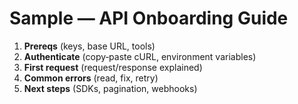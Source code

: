 # Sample — API Onboarding Guide

1. **Prereqs** (keys, base URL, tools)
2. **Authenticate** (copy‑paste cURL, environment variables)
3. **First request** (request/response explained)
4. **Common errors** (read, fix, retry)
5. **Next steps** (SDKs, pagination, webhooks)
